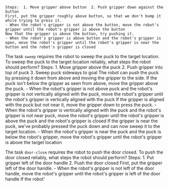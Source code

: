 
    Steps:  1. Move gripper above button  2. Push gripper down against the button
    First, put the gripper roughly above button, so that we don't bump it while trying to press it.
    - When the robot's gripper is not above the button, move the robot's gripper until the robot's gripper is above the button
    Now that the gripper is above the button, try pushing it.
    - When the robot's gripper is above button and the robot's gripper is open, move the robot's gripper until the robot's gripper is near the button and the robot's gripper is closed

The task `sweep` requires the robot to sweep the puck to the target location.
To sweep the puck to the target location reliably, what steps the robot should perform?
    Steps:  1. Move gripper above the puck  2. Push gripper into top of puck  3. Sweep puck sideways to goal
    The robot can push the puck by pressing it down from above and moving the gripper to the side. If the puck isn't below the gripper as seen from above, move the gripper above the puck.
    - When the robot's gripper is not above puck and the robot's gripper is not vertically aligned with the puck, move the robot's gripper until the robot's gripper is vertically aligned with the puck
    If the gripper is aligned with the puck but not near it, move the gripper down to press the puck.
    - When the robot's gripper is vertically aligned with the puck and the robot's gripper is not near puck, move the robot's gripper until the robot's gripper is above the puck and the robot's gripper is closed
    If the gripper is near the puck, we've probably pressed the puck down and can now sweep it to the target location.
    - When the robot's gripper is near the puck and the puck is below the robot's gripper, move the robot's gripper until the robot's gripper is above the target location

The task `door-close` requires the robot to push the door closed.
To push the door closed reliably, what steps the robot should perform?
    Steps:  1. Put gripper left of the door handle  2. Push the door closed
    First, put the gripper left of the door handle.
    - When the robot's gripper is not left of the door handle, move the robot's gripper until the robot's gripper is left of the door handle
    If the robot'